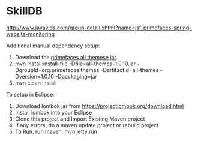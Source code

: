 # SkillDB

http://www.javavids.com/group-detail.xhtml?name=jsf-primefaces-spring-website-monitoring

Additional manual dependency setup: 

 1. Download the [primefaces all themese jar](http://repository.primefaces.org/org/primefaces/themes/all-themes/1.0.10/all-themes-1.0.10.jar).
 2. mvn install:install-file -Dfile=all-themes-1.0.10.jar -DgroupId=org.primefaces.themes -DartifactId=all-themes -Dversion=1.0.10 -Dpackaging=jar
 3. mvn clean install

To setup in Eclipse:

 1. Download lombok jar from https://projectlombok.org/download.html
 2. Install lombok into your Eclipse
 3. Clone this project and Import Existing Maven project
 4. If any errors, do a maven update project or rebuild project
 5. To Run, run maven: mvn jetty:run  